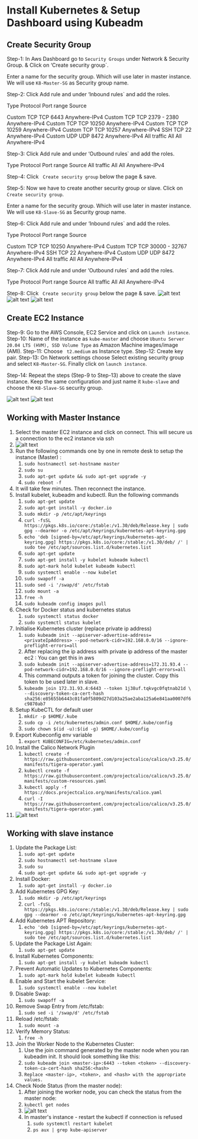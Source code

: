 # Install Kubernetes & Setup Dashboard using Kubeadm

## Create Security Group

Step-1:	In Aws Dashboard go to `Security Groups` under Network & Security Group. & Click on ‘Create security group`.

Enter a name for the security group. Which will use later in master instance. We will use `K8-Master-SG` as Security group name.

Step-2:	Click Add rule and under ‘Inbound rules` and add the roles.

Type	    Protocol	Port range	Source

Custom TCP	TCP	        6443	    Anywhere-IPv4
Custom TCP	TCP	        2379 - 2380	Anywhere-IPv4
Custom TCP	TCP	        10250	    Anywhere-IPv4
Custom TCP	TCP	        10259	    Anywhere-IPv4
Custom TCP	TCP	        10257	    Anywhere-IPv4
SSH	        TCP	        22	        Anywhere-IPv4
Custom UDP	UDP	        8472	    Anywhere-IPv4
All traffic	All	        All	        Anywhere-IPv4

Step-3:	Click Add rule and under ‘Outbound rules` and add the roles.

Type	Protocol	Port range	Source
All traffic	All	All	Anywhere-IPv4

Step-4:	Click ` Create security group` below the page & save.

Step-5:	Now we have to create another security group or slave. Click on `Create security group`.

Enter a name for the security group. Which will use later in master instance. We will use `K8-Slave-SG` as Security group name.

Step-6:	Click Add rule and under ‘Inbound rules` and add the roles.

Type	     Protocol	Port range	    Source
 
Custom TCP	 TCP	    10250	        Anywhere-IPv4
Custom TCP	 TCP	    30000 - 32767	Anywhere-IPv4
SSH	         TCP	    22	            Anywhere-IPv4
Custom UDP	 UDP	    8472	        Anywhere-IPv4
All traffic	 All	    All	            Anywhere-IPv4

Step-7:	Click Add rule and under ‘Outbound rules` and add the roles.

Type	        Protocol	Port range	Source
All traffic	    All	        All	        Anywhere-IPv4

Step-8:	Click ` Create security group` below the page & save.
![alt text](images/image.png)
![alt text](images/image-1.png)
![alt text](images/image-2.png)

## Create EC2 Instance

Step-9:	Go to the AWS Console, EC2 Service and click on `Launch instance`.
Step-10:	Name of the instance as `kube-master` and choose `Ubuntu Server 20.04 LTS (HVM), SSD Volume Type` as Amazon Machine images/image (AMI).
Step-11:	Choose ` t2.medium` as Instance type.
Step-12:	Create key pair.
Step-13:	On Network settings choose Select existing security group and select `K8-Master-SG`. Finally click on `launch instance`.

Step-14:	Repeat the steps (Step-9 to Step-13) above to create the slave instance. Keep the same configuration and just name it `kube-slave` and choose the `K8-Slave-SG` security group.

![alt text](images/image-3.png)
![alt text](images/image-4.png)

## Working with Master Instance

1. Select the master EC2 instance and click on connect. This will secure us a connection to the ec2 instance via ssh
2. ![alt text](images/image-5.png)
3. Run the following commands one by one in remote desk to setup the instance (Master) :
   1. `sudo hostnamectl set-hostname master`
   2. `sudo su`
   3. `sudo apt-get update && sudo apt-get upgrade -y`
   4. `sudo reboot -f`
4. It will take few minutes. Then reconnect the instance.
5. Install kubelet, kubeadm and kubectl. Run the following commands
   1. `sudo apt-get update`
   2. `sudo apt-get install -y docker.io`
   3. `sudo mkdir -p /etc/apt/keyrings`
   4. `curl -fsSL https://pkgs.k8s.io/core:/stable:/v1.30/deb/Release.key | sudo gpg --dearmor -o /etc/apt/keyrings/kubernetes-apt-keyring.gpg`
   5. `echo 'deb [signed-by=/etc/apt/keyrings/kubernetes-apt-keyring.gpg] https://pkgs.k8s.io/core:/stable:/v1.30/deb/ /' | sudo tee /etc/apt/sources.list.d/kubernetes.list`
   6. `sudo apt-get update`
   7. `sudo apt-get install -y kubelet kubeadm kubectl`
   8. `sudo apt-mark hold kubelet kubeadm kubectl`
   9. `sudo systemctl enable --now kubelet`
   10. `sudo swapoff -a`
   11. `sudo sed -i '/swap/d' /etc/fstab`
   12. `sudo mount -a`
   13. `free -h`
   14. `sudo kubeadm config images pull`
6. Check for Docker status and kubernetes status
   1. `sudo systemctl status docker`
   2. `sudo systemctl status kubelet`
7. Initialise Kubernetes cluster (replace private ip address)
   1. `sudo kubeadm init --apiserver-advertise-address=<privateIpAddress> --pod-network-cidr=192.168.0.0/16 --ignore-preflight-errors=all`
   2. After replacing the ip address with private ip address of the master ec2 : You can get this in aws 
   3. `sudo kubeadm init --apiserver-advertise-address=172.31.93.4 --pod-network-cidr=192.168.0.0/16 --ignore-preflight-errors=all`
   4. This command outputs a token for joining the cluster. Copy this token to  be used later in slave.
   5. `kubeadm join 172.31.93.4:6443 --token 1j38uf.tqkvgc0fqtnab21d \
        --discovery-token-ca-cert-hash sha256:e85655b6443c01fa0f5809d27d103a25ae2aba125a6e841aa0007df6c9870ab7`
8. Setup KubeCTL for default user
   1. `mkdir -p $HOME/.kube`
   2. `sudo cp -i /etc/kubernetes/admin.conf $HOME/.kube/config`
   3. `sudo chown $(id -u):$(id -g) $HOME/.kube/config`
9. Export Kubeconfig env variable
   1.  `export KUBECONFIG=/etc/kubernetes/admin.conf`
10. Install the Calico Network Plugin
    1. `kubectl create -f https://raw.githubusercontent.com/projectcalico/calico/v3.25.0/manifests/tigera-operator.yaml`
    2. `kubectl create -f https://raw.githubusercontent.com/projectcalico/calico/v3.25.0/manifests/custom-resources.yaml`
    3. `kubectl apply -f https://docs.projectcalico.org/manifests/calico.yaml`
    4. `curl -I https://raw.githubusercontent.com/projectcalico/calico/v3.25.0/manifests/tigera-operator.yaml`
11. ![alt text](images/image-6.png)

## Working with slave instance

1. Update the Package List:
   1. `sudo apt-get update`
   2. `sudo hostnamectl set-hostname slave`
   3. `sudo su`
   4. `sudo apt-get update && sudo apt-get upgrade -y`
2. Install Docker:
   1. `sudo apt-get install -y docker.io`
3. Add Kubernetes GPG Key:
   1. `sudo mkdir -p /etc/apt/keyrings`
   2. `curl -fsSL https://pkgs.k8s.io/core:/stable:/v1.30/deb/Release.key | sudo gpg --dearmor -o /etc/apt/keyrings/kubernetes-apt-keyring.gpg`
4. Add Kubernetes APT Repository:
   1. `echo 'deb [signed-by=/etc/apt/keyrings/kubernetes-apt-keyring.gpg] https://pkgs.k8s.io/core:/stable:/v1.30/deb/ /' | sudo tee /etc/apt/sources.list.d/kubernetes.list`
5. Update the Package List Again:
   1. `sudo apt-get update`
6. Install Kubernetes Components:
   1. `sudo apt-get install -y kubelet kubeadm kubectl`
7. Prevent Automatic Updates to Kubernetes Components:
   1. `sudo apt-mark hold kubelet kubeadm kubectl`
8. Enable and Start the kubelet Service:
   1. `sudo systemctl enable --now kubelet`
9. Disable Swap:
    1. `sudo swapoff -a`
10. Remove Swap Entry from /etc/fstab:
    1. `sudo sed -i '/swap/d' /etc/fstab`
11. Reload /etc/fstab:
    1. `sudo mount -a`
12. Verify Memory Status:
    1. `free -h`
13. Join the Worker Node to the Kubernetes Cluster: 
    1. Use the join command generated by the master node when you ran kubeadm init. It should look something like this:
    2. `sudo kubeadm join <master-ip>:6443 --token <token> --discovery-token-ca-cert-hash sha256:<hash>`
    3. `Replace <master-ip>, <token>, and <hash> with the appropriate values.`
14. Check Node Status (from the master node):
    1.  After joining the worker node, you can check the status from the master node:
    2.  `kubectl get nodes`
    3.  ![alt text](images/image-7.png)
    4.  In master's instance - restart the kubectl if connection is refused
        1.  `sudo systemctl restart kubelet`
        2.  `ps aux | grep kube-apiserver`

